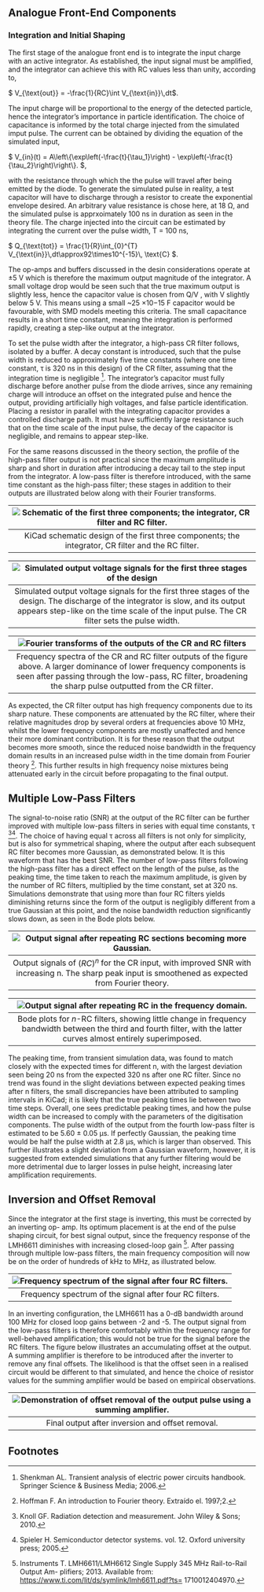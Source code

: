 ## Analogue Front-End Components
### Integration and Initial Shaping

The first stage of the analogue front end is to integrate the input charge with an active integrator. As established, the input signal must be amplified, and the integrator can achieve this
with RC values less than unity, according to,

$` V_{\text{out}} = -\frac{1}{RC}\int V_{\text{in}}\,dt`$.

The input charge will be proportional to
the energy of the detected particle, hence the integrator’s importance in particle identification.
The choice of capacitance is informed by the total charge injected from the simulated imput pulse. The
current can be obtained by dividing the equation of the simulated input,

$` V_{in}(t) = A\left\{\exp\left(-\frac{t}{\tau_1}\right) - \exp\left(-\frac{t}{\tau_2}\right)\right\}. `$,

with the resistance through which the the pulse will travel after being emitted by the diode. To generate the simulated pulse in reality, a test capacitor will have to discharge through a resistor to create the exponential envelope desired. An arbitrary value resistance is chose here, at 18 Ω, and the simulated pulse is apprxoimately 100 ns in duration as seen in the theory file. The charge injected into the circuit can be estimated by integrating the current over the pulse width, T = 100 ns,

$` Q_{\text{tot}} = \frac{1}{R}\int_{0}^{T} V_{\text{in}}\,dt\approx92\times10^{-15}\, \text{C} `$.

The op-amps and buffers discussed in the desin considerations operate at ±5 V which is therefore the
maximum output magnitude of the integrator. A small voltage drop would be seen such that
the true maximum output is slightly less, hence the capacitor value is chosen from Q/V , with
V slightly below 5 V. This means using a small ~25 ×10−15 F capacitor would be favourable,
with SMD models meeting this criteria. The small capacitance results in a short time constant,
meaning the integration is performed rapidly, creating a step-like output at the integrator.

To set the pulse width after the integrator, a high-pass CR filter follows, isolated by a buffer.
A decay constant is introduced, such that the pulse width is reduced to approximately five time
constants (where one time constant, τ is 320 ns in this design) of the CR filter, assuming that
the integration time is negligible [^1]. The integrator’s capacitor must fully discharge before another pulse from the diode arrives, since any remaining charge will introduce an offset on the integrated pulse and hence the output, providing artificially high voltages, and false particle identification. Placing a resistor in parallel with the integrating capacitor provides a controlled discharge path. It must have sufficiently large resistance such that on the time scale of the input pulse, the decay of the capacitor is negligible, and remains to appear step-like.

For the same reasons discussed in the theory section, the profile of the high-pass filter output is not
practical since the maximum amplitude is sharp and short in duration after introducing a decay
tail to the step input from the integrator. A low-pass filter is therefore introduced, with the
same time constant as the high-pass filter; these stages in addition to their outputs are illustrated below along with their Fourier transforms. 

| ![Schematic of the first three components; the integrator, CR filter and RC filter.](./Images/first_three_new.png) |
|:--:| 
| KiCad schematic design of the first three components; the integrator, CR filter and the RC filter. |

| ![Simulated output voltage signals for the first three stages of the design](./Images/first_three_outputs2.png) |
|:--:| 
| Simulated output voltage signals for the first three stages of the design. The discharge of the integrator is slow, and its output appears step-like on the time scale of the input pulse. The CR filter sets the pulse width. |

| ![Fourier transforms of the outputs of the CR and RC filters](./Images/freq_spectra_cr_rc2.png) |
|:--:| 
| Frequency spectra of the CR and RC filter outputs of the figure above. A larger dominance of lower frequency components is seen after passing through the low-pass, RC filter, broadening the sharp pulse outputted from the CR filter. |

As expected, the CR filter output has high frequency
components due to its sharp nature. These components are attenuated by the RC filter, where
their relative magnitudes drop by several orders at frequencies above 10 MHz, whilst the lower
frequency components are mostly unaffected and hence their more dominant contribution. It
is for these reason that the output becomes more smooth, since the reduced noise bandwidth
in the frequency domain results in an increased pulse width in the time domain from Fourier
theory [^2]. This further results in high frequency noise mixtures being attenuated early in the
circuit before propagating to the final output.

## Multiple Low-Pass Filters
The signal-to-noise ratio (SNR) at the output of the RC filter can be further improved with
multiple low-pass filters in series with equal time constants, τ [^3][^4]. The choice of having
equal τ across all filters is not only for simplicity, but is also for symmetrical shaping, where
the output after each subsequent RC filter becomes more Gaussian, as demonstrated below.
It is this waveform that has the best SNR. The number of low-pass filters following the
high-pass filter has a direct effect on the length of the pulse, as the peaking time, the time taken
to reach the maximum amplitude, is given by the number of RC filters, multiplied by the time
constant, set at 320 ns. Simulations demonstrate that using more than four RC filters yields
diminishing returns since the form of the output is negligibly different from a true Gaussian at
this point, and the noise bandwidth reduction significantly slows down, as seen in the Bode plots below.


| ![Output signal after repeating RC sections becoming more Gaussian.](./Images/RC-n.png) |
|:--:| 
| Output signals of $` (RC)^n `$ for the CR input, with improved SNR with increasing n. The sharp peak input is smoothened as expected from Fourier theory. |

| ![Output signal after repeating RC in the frequency domain.](./Images/bode_nrc2.png) |
|:--:| 
| Bode plots for $`n`$-RC filters, showing little change in frequency bandwidth between the third and fourth filter, with the latter curves almost entirely superimposed. |

The peaking time, from transient simulation data, was found to match closely with the
expected times for different n, with the largest deviation seen being 20 ns from the expected
320 ns after one RC filter. Since no trend was found in the slight deviations between expected
peaking times after n filters, the small discrepancies have been attributed to sampling intervals
in KiCad; it is likely that the true peaking times lie between two time steps.
Overall, one sees predictable peaking times, and how the pulse width can be increased to
comply with the parameters of the digitisation components. The pulse width of the output
from the fourth low-pass filter is estimated to be 5.60 ± 0.05 μs. If perfectly Gaussian, the
peaking time would be half the pulse width at 2.8 μs, which is larger than observed. This
further illustrates a slight deviation from a Gaussian waveform, however, it is suggested from
extended simulations that any further filtering would be more detrimental due to larger losses
in pulse height, increasing later amplification requirements.

## Inversion and Offset Removal

Since the integrator at the first stage is inverting, this must be corrected by an inverting op-
amp. Its optimum placement is at the end of the pulse shaping circuit, for best signal output,
since the frequency response of the LMH6611 diminishes with increasing closed-loop gain [^5].
After passing through multiple low-pass filters, the main frequency composition will now be on
the order of hundreds of kHz to MHz, as illustrated below.

| ![Frequency spectrum of the signal after four RC filters.](./Images/frequency_spec_rc42.png) |
|:--:| 
| Frequency spectrum of the signal after four RC filters. |


In an inverting configuration, the LMH6611 has a 0-dB bandwidth around 100 MHz for closed loop gains between -2 and -5.
The output signal from the low-pass filters is therefore comfortably within the frequency range
for well-behaved amplification; this would not be true for the signal before the RC filters.
The figure below illustrates an accumulating offset at the output. A summing amplifier is therefore to be introduced after the inverter to
remove any final offsets. The likelihood is that the offset seen in a realised circuit would be
different to that simulated, and hence the choice of resistor values for the summing amplifier
would be based on empirical observations.

| ![Demonstration of offset removal of the output pulse using a summing amplifier.](./Images/final_output.png) |
|:--:| 
| Final output after inversion and offset removal. |

## Footnotes

[^1]: Shenkman AL. Transient analysis of electric power circuits handbook. Springer Science &
Business Media; 2006.

[^2]: Hoffman F. An introduction to Fourier theory. Extraído el. 1997;2.

[^3]: Knoll GF. Radiation detection and measurement. John Wiley & Sons; 2010.

[^4]: Spieler H. Semiconductor detector systems. vol. 12. Oxford university press; 2005.

[^5]: Instruments T. LMH6611/LMH6612 Single Supply 345 MHz Rail-to-Rail Output Am-
plifiers; 2013. Available from: https://www.ti.com/lit/ds/symlink/lmh6611.pdf?ts=
1710012404970.
